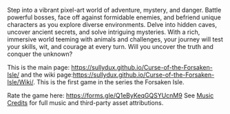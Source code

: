 Step into a vibrant pixel-art world of adventure, mystery, and danger. Battle powerful bosses, face off against formidable enemies, and befriend unique characters as you explore diverse environments. Delve into hidden caves, uncover ancient secrets, and solve intriguing mysteries. With a rich, immersive world teeming with animals and challenges, your journey will test your skills, wit, and courage at every turn. Will you uncover the truth and conquer the unknown?

This is the main page: https://sullydux.github.io/Curse-of-the-Forsaken-Isle/ and the wiki page:https://sullydux.github.io/Curse-of-the-Forsaken-Isle/Wiki/. This is the first game in the series the Forsaken Isle.

Rate the game here: https://forms.gle/Q1eByKeqGQSYUcnM9
See [Music Credits](./CREDITS.md) for full music and third-party asset attributions.
